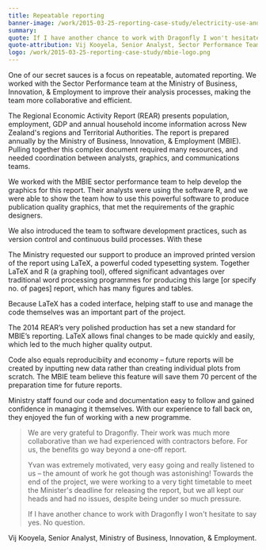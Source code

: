 ```yaml
---
title: Repeatable reporting
banner-image: /work/2015-03-25-reporting-case-study/electricity-use-and-demand.png
summary: 
quote: If I have another chance to work with Dragonfly I won't hesitate to say yes. No question 
quote-attribution: Vij Kooyela, Senior Analyst, Sector Performance Team, Ministry of Business, Innovation, & Employment 
logo: /work/2015-03-25-reporting-case-study/mbie-logo.png
---
```

One of our secret sauces is a focus on repeatable, automated reporting. We worked with the Sector Performance
team at the Ministry of Business, Innovation, & Employment to improve their analysis processes, making the team
more collaborative and efficient.
<!--more-->

The Regional Economic Activity Report (REAR) presents population, 
employment, GDP and annual household income information across New Zealand's regions
and Territorial Authorities. The report is prepared annually by the 
Ministry of Business, Innovation, & Employment (MBIE). Pulling together this complex
document required many resources, and needed coordination between analysts, graphics,
and communications teams.

We worked with the MBIE sector performance team to help develop the graphics for
this report. Their analysts were using the software R, and we were able to show 
the team how to use this powerful software to produce publication quality graphics,
that met the requirements of the graphic designers. 

We also introduced the team to software development practices, such as version 
control and continuous build processes. With these 

The Ministry requested our support to produce an improved printed version of 
the report using LaTeX, a powerful coded typesetting system. Together 
LaTeX and R (a graphing tool), offered significant advantages over traditional 
word processing programmes for producing this large [or specify no. of pages] 
report, which has many figures and tables.

Because LaTeX has a coded interface, helping staff to use and manage the 
code themselves was an important part of the project.


The 2014 REAR’s very polished production has set a new standard for 
MBIE’s reporting. LaTeX allows final changes to be made quickly and easily, 
which led to the much higher quality output.

Code also equals reproducibiity and economy – future reports will be created 
by inputting new data rather than creating individual plots from scratch. The 
MBIE team believe this feature will save them 70 percent of the preparation 
time for future reports. 

Ministry staff found our code and documentation easy to follow and gained 
confidence in managing it themselves. With our experience to fall back on, 
they enjoyed the fun of working with a new programme. 


>We are very grateful to Dragonfly. Their work was much more collaborative 
>than we had experienced with contractors before. For us, the benefits go 
>way beyond a one-off report. 
>
>Yvan was extremely motivated, very easy going and really listened to us – 
>the amount of work he got though was astonishing! Towards the end of the 
>project, we were working to a very tight timetable to meet the Minister's 
>deadline for releasing the report, but we all kept our heads and had no issues, 
>despite being under so much pressure.
>
>If I have another chance to work with Dragonfly I won't hesitate to say yes. 
>No question.

Vij Kooyela, Senior Analyst, Ministry of Business, Innovation, & Employment.


